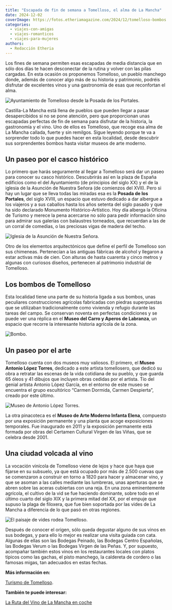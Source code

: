 ```yaml
---
title: "Escapada de fin de semana a Tomelloso, el alma de La Mancha"
date: 2024-12-02
coverImage: https://fotos.etheriamagazine.com/2024/12/tomelloso-bombos.jpg
categories: 
  - viajes-con-amigas
  - viajes-romanticos
  - viajes-para-mujeres
authors: 
  - Redacción Etheria
---
```


Los fines de semana permiten esas escapadas de media distancia que en sólo dos días te 
hacen desconectar de la rutina y volver con las pilas cargadas. En esta ocasión os 
proponemos Tomelloso, un pueblo manchego donde, además de conocer algo más de su 
historia y patrimonio, podréis disfrutar de excelentes vinos y una gastronomía de esas 
que reconfortan el alma. 

![Ayuntamiento de Tomelloso desde la Posada de los Portales.](https://fotos.etheriamagazine.com/2024/12/tomelloso-ayuntamiento-posada-portales.jpg "Ayuntamiento de Tomelloso desde la Posada de los Portales. © Turismo de Tomelloso")

Castilla-La Mancha está llena de pueblos que pueden llegar a pasar desapercibidos si no 
se pone atención, pero que proporcionan unas escapadas perfectas de fin de semana para 
disfrutar de la historia, la gastronomía y el vino. Uno de ellos es Tomelloso, que 
recoge esa alma de La Mancha callada, fuerte y sin remilgos. Sigue leyendo porque te va 
a sorprender todo lo que puedes hacer en esta localidad, desde descubrir sus 
sorprendentes bombos hasta visitar museos de arte moderno. 

## Un paseo por el casco histórico

Lo primero que harás seguramente al llegar a Tomelloso será dar un paseo para conocer su 
casco histórico. Descubrirás así en la plaza de España edificios como el del 
Ayuntamiento (de principios del siglo XX) y el de la iglesia de la Asunción de Nuestra 
Señora (de comienzos del XVII). Pero si hay un lugar que se lleva todas las miradas esa 
es la **Posada de los Portales**, del siglo XVIII, un espacio que estuvo dedicado a dar 
albergue a los viajeros y a sus caballos hasta los años setenta del siglo pasado y que 
ha sido declarado Monumento Histórico-Artístico. Hoy día alberga la Oficina de Turismo y 
merece la pena acercarse no sólo para pedir información sino para admirar sus galerías 
con balaustres torneados, que recuerdan a las de un corral de comedias, o las preciosas 
vigas de madera del techo. 

![Iglesia de la Asunción de Nuestra Señora.](https://fotos.etheriamagazine.com/2024/12/tomelloso-iglesia.jpg "Iglesia de la Asunción de Nuestra Señora. © Turismo de Tomelloso")

Otro de los elementos arquitectónicos que define el perfil de Tomelloso son sus 
chimeneas. Pertenecían a las antiguas fábricas de alcohol y llegaron a estar activas más 
de cien. Con alturas de hasta cuarenta y cinco metros y algunas con curiosos diseños, 
pertenecen al patrimonio industrial de Tomelloso. 

## Los bombos de Tomelloso

Esta localidad tiene una parte de su historia ligada a sus bombos, unas peculiares 
construcciones agrícolas fabricadas con piedras superpuestas que se utilizaban 
tradicionalmente como vivienda y refugio durante las tareas del campo. Se conservan 
noventa en perfectas condiciones y se puede ver una réplica en el **Museo del Carro y 
Aperos de Labranza**, un espacio que recorre la interesante historia agrícola de la 
zona. 

![Bombo.](https://fotos.etheriamagazine.com/2024/12/tomelloso-bombos.jpg "Bombo. © Turismo de Tomelloso.")

## Un paseo por el arte

Tomelloso cuenta con dos museos muy valiosos. El primero, el **Museo Antonio López 
Torres**, dedicado a este artista tomellosero, que dedicó su obra a retratar las escenas 
de la vida cotidiana de su pueblo, y que guarda 65 óleos y 41 dibujos que incluyen obras 
cedidas por el artista. Tío del genial artista Antonio López García, en el entorno de 
este museo se encuentra el grupo escultórico “Carmen Dormida, Carmen Despierta”, creado 
por este último. 

![Museo de Antonio López Torres.](https://fotos.etheriamagazine.com/2024/12/tomelloso-museo-antonio-lopez-torres.jpg "Museo de Antonio López Torres. © Turismo de Tomelloso")

La otra pinacoteca es el **Museo de Arte Moderno Infanta Elena**, compuesto por una 
exposición permanente y una planta que acoge exposiciones temporales. Fue inaugurado en 
2011 y la exposición permanente está formada por obras del Certamen Cultural Virgen de 
las Viñas, que se celebra desde 2001. 

## Una ciudad volcada al vino

La vocación vinícola de Tomelloso viene de lejos y hace que haya que fijarse en su 
subsuelo, ya que está ocupado por más de 2.500 cuevas que se comenzaron a construir en 
torno a 1820 para hacer y almacenar vino, y que se asoman a las calles mediante las 
lumbreras, unas aperturas que se abren sobre las aceras cubiertas con una reja. En una 
zona eminentemente agrícola, el cultivo de la vid se fue haciendo dominante, sobre todo 
en el último cuarto del siglo XIX y la primera mitad del XX, por el empuje que supuso la 
plaga de filoxera, que fue bien soportada por las vides de La Mancha a diferencia de lo 
que pasó en otras regiones. 

![El paisaje de vides rodea Tomelloso.](https://fotos.etheriamagazine.com/2024/12/tomelloso-vides.jpg "El paisaje de vides rodea Tomelloso. © Turismo de Tomelloso")

Después de conocer el origen, sólo queda degustar alguno de sus vinos en sus bodegas, y 
para ello lo mejor es realizar una visita guiada con cata. Algunas de ellas son las 
Bodegas Peinado, las Bodegas Centro Españolas, las Bodegas Verum o las Bodegas Virgen de 
las Peñas. Y, por supuesto, acompañar también estos vinos en los restaurantes locales 
con platos típicos como las gachas, el pisto manchego, la caldereta de cordero o las 
famosas migas, tan adecuados en estas fechas. 

**Más información en:** 

[Turismo de Tomelloso](https://visitatomelloso.com/). 

**También te puede interesar:** 

[La Ruta del Vino de La Mancha en 
coche](https://etheriamagazine.com/2019/03/20/ruta-del-vino-de-la-mancha/)
